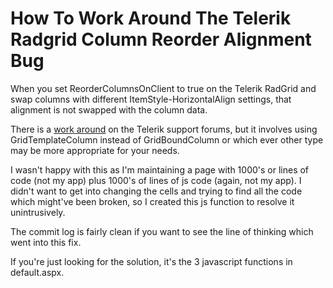 How To Work Around The Telerik Radgrid Column Reorder Alignment Bug
===================================================================

When you set ReorderColumnsOnClient to true on the Telerik RadGrid and swap columns with different 
ItemStyle-HorizontalAlign settings, that alignment is not swapped with the column data.

There is a [work around](http://www.telerik.com/community/forums/aspnet-ajax/grid/horizontalalign-on-client-columns-reorder.aspx)
on the Telerik support forums, but it involves using GridTemplateColumn instead of GridBoundColumn or which ever other type
may be more appropriate for your needs.

I wasn't happy with this as I'm maintaining a page with 1000's or lines of code (not my app) plus 1000's of lines of js code (again, 
not my app).  I didn't want to get into changing the cells and trying to find all the code which might've been broken, so I created 
this js function to resolve it unintrusively.

The commit log is fairly clean if you want to see the line of thinking which went into this fix.

If you're just looking for the solution, it's the 3 javascript functions in default.aspx.